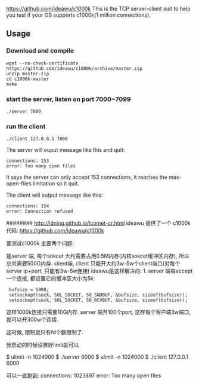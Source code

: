 https://github.com/ideawu/c1000k
This is the TCP server-client suit to help you test if your OS supports c1000k(1 million connections).

## Usage

### Download and compile

    wget --no-check-certificate https://github.com/ideawu/c1000k/archive/master.zip
    unzip master.zip
    cd c1000k-master
    make

### start the server, listen on port 7000~7099

    ./server 7000

### run the client

    ./client 127.0.0.1 7000

The server will ouput message like this and quit:

    connections: 153
    error: Too many open files

It says the server can only accept 153 connections, it reaches the max-open-files limitation so it quit.

The client will output message like this:

    connections: 154
    error: Connection refused


######## http://idning.github.io/icomet-cr.html
ideawu 提供了一个 c1000k 代码:  https://github.com/ideawu/c1000k

要测试c1000k 主要两个问题:

是server 端, 每个sokcet 大约需要占用0.5M内存(内核sokcet缓冲区内存), 所以总共需要500G内存.
client端, client 只能开大约3w-5w个client端口(对每个server ip+port, 只能有3w-5w连接)
ideawu是这样解决的: 1. server 端每accept一个连接, 都设置它的缓冲区大小为5k:

     bufsize = 5000;
     setsockopt(sock, SOL_SOCKET, SO_SNDBUF, &bufsize, sizeof(bufsize));
     setsockopt(sock, SOL_SOCKET, SO_RCVBUF, &bufsize, sizeof(bufsize));

这样1000k连接只需要10G内存.
server 端开100个port, 这样每个客户端3w端口, 就可以开300w个连接.

这时候, 限制就只有fd个数限制了.

我启动的时候设置好limit就可以

$ ulimit -n 1024000 
$ ./server 6000
$ ulimit -n 1024000 
$ ./client 127.0.0.1 6000

可以一直跑到:
connections: 1023897
error: Too many open files
